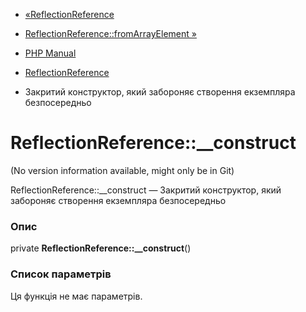 - [«ReflectionReference](class.reflectionreference.md)
- [ReflectionReference::fromArrayElement
»](reflectionreference.fromarrayelement.md)

- [PHP Manual](index.md)
- [ReflectionReference](class.reflectionreference.md)
- Закритий конструктор, який забороняє створення екземпляра безпосередньо

# ReflectionReference::\_\_construct

(No version information available, might only be in Git)

ReflectionReference::\_\_construct — Закритий конструктор, який забороняє
створення екземпляра безпосередньо

### Опис

private **ReflectionReference::\_\_construct**()

### Список параметрів

Ця функція не має параметрів.
